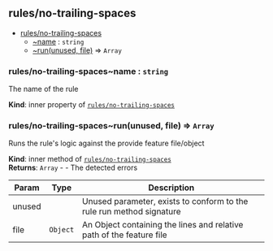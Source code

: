 <a name="module_rules/no-trailing-spaces"></a>

## rules/no-trailing-spaces

* [rules/no-trailing-spaces](#module_rules/no-trailing-spaces)
    * [~name](#module_rules/no-trailing-spaces..name) : <code>string</code>
    * [~run(unused, file)](#module_rules/no-trailing-spaces..run) ⇒ <code>Array</code>

<a name="module_rules/no-trailing-spaces..name"></a>

### rules/no-trailing-spaces~name : <code>string</code>
The name of the rule

**Kind**: inner property of [<code>rules/no-trailing-spaces</code>](#module_rules/no-trailing-spaces)  
<a name="module_rules/no-trailing-spaces..run"></a>

### rules/no-trailing-spaces~run(unused, file) ⇒ <code>Array</code>
Runs the rule's logic against the provide feature file/object

**Kind**: inner method of [<code>rules/no-trailing-spaces</code>](#module_rules/no-trailing-spaces)  
**Returns**: <code>Array</code> - - The detected errors  

| Param | Type | Description |
| --- | --- | --- |
| unused |  | Unused parameter, exists to conform to the rule run method signature |
| file | <code>Object</code> | An Object containing the lines and relative path of the feature file |

